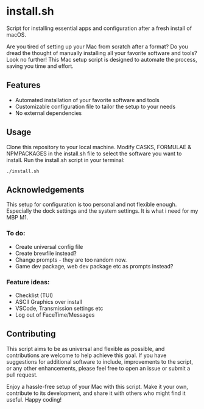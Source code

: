 # install.sh

Script for installing essential apps and configuration after a fresh install of macOS.

Are you tired of setting up your Mac from scratch after a format? Do you dread the thought of manually installing all your favorite software and tools? Look no further! This Mac setup script is designed to automate the process, saving you time and effort.

## Features

- Automated installation of your favorite software and tools
- Customizable configuration file to tailor the setup to your needs
- No external dependencies

## Usage

Clone this repository to your local machine.
Modify CASKS, FORMULAE & NPMPACKAGES in the install.sh file to select the software you want to install.
Run the install.sh script in your terminal:

```
./install.sh
```

## Acknowledgements

This setup for configuration is too personal and not flexible enough.
Especially the dock settings and the system settings.
It is what i need for my MBP M1.

### To do:

- Create universal config file
- Create brewfile instead?
- Change prompts - they are too random now.
- Game dev package, web dev package etc as prompts instead?

### Feature ideas:

- Checklist (TUI)
- ASCII Graphics over install
- VSCode, Transmission settings etc
- Log out of FaceTime/Messages

## Contributing

This script aims to be as universal and flexible as possible, and contributions are welcome to help achieve this goal. If you have suggestions for additional software to include, improvements to the script, or any other enhancements, please feel free to open an issue or submit a pull request.

Enjoy a hassle-free setup of your Mac with this script. Make it your own, contribute to its development, and share it with others who might find it useful. Happy coding!
